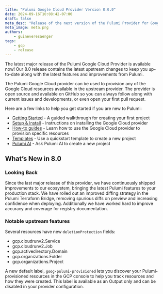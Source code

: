 ```yaml
---
title: "Pulumi Google Cloud Provider Version 8.0.0"
date: 2024-09-16T10:08:42-07:00
draft: false
meta_desc: "Release of the next version of the Pulumi Provider for Google Cloud"
meta_image: meta.png
authors:
    - guineveresaenger
tags:
    - gcp
    - release
---
```


The latest major release of the Pulumi Google Cloud Provider is available now!
Our 8.0 release contains the latest upstream changes to keep you up-to-date along with the latest features and improvements from Pulumi.

The Pulumi Google Cloud provider can be used to provision any of the Google Cloud resources available in the upstream provider.
The provider is open source and available on GitHub so you can always follow along with current issues and developments, or even open your first pull request.

<!--more-->

Here are a few links to help you get started if you are new to Pulumi:

- [Getting Started](https://www.pulumi.com/docs/clouds/gcp/get-started/) - A guided walkthrough for creating your first project
- [Setup & Install](https://www.pulumi.com/registry/packages/gcp/installation-configuration/) - Instructions on installing the Google Cloud provider
- [How-to guides](https://www.pulumi.com/registry/packages/gcp/how-to-guides/) - Learn how to use the Google Cloud provider to provision specific resources
- [Templates](https://www.pulumi.com/templates/serverless-application/gcp/) - Use a quickstart template to create a new project
- [Pulumi AI](https://www.pulumi.com/ai) - Ask Pulumi AI to create a new project

## What’s New in 8.0

### Looking Back

Since the last major release of this provider, we have continuously shipped improvements to our ecosystem, bringing the latest Pulumi features to your production stack.
We have rolled out an improved diffing strategy in the Pulumi Terraform Bridge, removing spurious diffs on preview and increasing confidence when deploying.
Additionally we have worked hard to improve accuracy and coverage for registry documentation.

### Notable upstream features

Several resources have new `deletionProtection` fields:

- gcp.cloudrunv2.Service
- gcp.cloudrunv2.Job
- gcp.activedirectory.Domain
- gcp.organizations.Folder
- gcp.organizations.Project

A new default label, `goog-pulumi-provisioned` lets you discover your Pulumi-provisioned resources in the GCP console
to help you track resources and how they were created.
This label is available as an Output only and can be disabled in your provider configuration.
